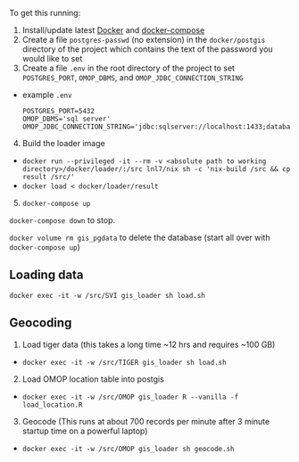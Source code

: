 To get this running:

1. Install/update latest [Docker](https://www.docker.com/get-started) and [docker-compose](https://docs.docker.com/compose/install/)
2. Create a file `postgres-passwd` (no extension) in the `docker/postgis` directory of the project which contains
the text of the password you would like to set
3. Create a file `.env` in the root directory of the project to set `POSTGRES_PORT`, `OMOP_DBMS`, and `OMOP_JDBC_CONNECTION_STRING`
  - example `.env`
    ```
    POSTGRES_PORT=5432
    OMOP_DBMS='sql server'
    OMOP_JDBC_CONNECTION_STRING='jdbc:sqlserver://localhost:1433;database=OMOP;user=omop_gis_etl;password=password'
    ```
4. Build the loader image
  - `docker run --privileged -it --rm -v <absolute path to working directory>/docker/loader/:/src lnl7/nix sh -c 'nix-build /src && cp result /src/'`
  - `docker load < docker/loader/result`
5. `docker-compose up`

`docker-compose down` to stop.

`docker volume rm gis_pgdata` to delete the database (start all over with `docker-compose up`)

## Loading data
`docker exec -it -w /src/SVI gis_loader sh load.sh`

## Geocoding
1. Load tiger data (this takes a long time ~12 hrs and requires ~100 GB)
  - `docker exec -it -w /src/TIGER gis_loader sh load.sh`
2. Load OMOP location table into postgis
  - `docker exec -it -w /src/OMOP gis_loader R --vanilla -f load_location.R`
3. Geocode (This runs at about 700 records per minute after 3 minute startup time on a powerful laptop)
  - `docker exec -it -w /src/OMOP gis_loader sh geocode.sh`
